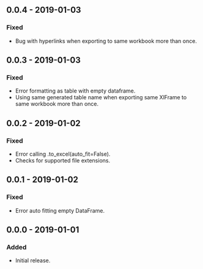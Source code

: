 ## 0.0.4 - 2019-01-03

### Fixed
- Bug with hyperlinks when exporting to same workbook more than once.

## 0.0.3 - 2019-01-03

### Fixed
- Error formatting as table with empty dataframe.
- Using same generated table name when exporting same XlFrame to same workbook more than once.

## 0.0.2 - 2019-01-02

### Fixed
- Error calling .to_excel(auto_fit=False).
- Checks for supported file extensions.

## 0.0.1 - 2019-01-02

### Fixed
- Error auto fitting empty DataFrame.

## 0.0.0 - 2019-01-01

### Added
- Initial release.
